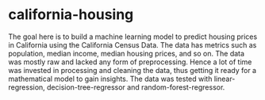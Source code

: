 # california-housing
The goal here is to build a machine learning model to predict housing prices in California using the California Census Data. The data has metrics such as population, median income, median housing prices, and so on. The data was mostly raw and lacked any form of preprocessing. Hence a lot of time was invested in processing and cleaning the data, thus getting it ready for a mathematical model to gain insights. The data was tested with linear-regression, decision-tree-regressor and random-forest-regressor.
